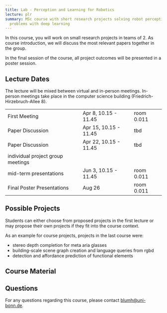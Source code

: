 ```yaml
---
title: Lab - Perception and Learning for Robotics
lecture: plr
summary: MSc course with short research projects solving robot perception
  problems with deep learning
---
```

In this course, you will work on small research projects in teams of 2. As course introduction, we will discuss the most relevant papers together in the group.

In the final session of the course, all project outcomes will be presented in a poster session.

## Lecture Dates

The lecture will be mixed between virtual and in-person meetings. In-person meetings take place in the computer science building (Friedrich-Hirzebruch-Allee 8).

|     |     |     |
| --- | --- | --- |
| First Meeting | Apr 8, 10.15 - 11.45 | room 0.011 |
| Paper Discussion | Apr 15, 10.15 - 11.45 | tbd |
| Paper Discussion | Apr 22, 10.15 - 11.45 | tbd |
| individual project group meetings |     |     |
| mid-term presentations | Jun 3, 10.15 - 11.45 | room 0.011 |
| Final Poster Presentations | Aug 26 | room 0.011 |

## Possible Projects

Students can either choose from proposed projects in the first lecture or may propose their own projects if they fit into the course context.

As an example for course projects, projects in the last course were:

*   stereo depth completion for meta aria glasses
*   building-scale scene graph creation and language queries from rgbd
*   detection and affordance prediction of functional elements


## Course Material

<!-- The slides from the initial lecture and any other additional course material are available [in this sciebo folder](https://uni-bonn.sciebo.de/s/DvFc1ZIYe1v2rMG). -->

## Questions

For any questions regarding this course, please contact [blumh@uni-bonn.de](mailto:blumh@uni-bonn.de).
